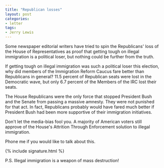```yaml
---
title: "Republican losses"
layout: post
categories:
- letter
tags:
- Jerry Lewis
---
```


Some newspaper editorial writers have tried to spin the Republicans' loss of the House of Representatives as proof that getting tough on illegal immigration is a political loser, but nothing could be further from the truth.

If getting tough on illegal immigration was such a political loser this election, why did members of the Immigration Reform Caucus fare better than Republicans in general? 11.5 percent of Republican seats were lost in the Democratic wave, but only 6.7 percent of the Members of the IRC lost their seats. 

The House Republicans were the only force that stopped President Bush and the Senate from passing a massive amnesty. They were not punished for that act. In fact, Republicans probably would have fared much better if President Bush had been more supportive of their immigration initiatives. 

Don't let the media-bias fool you. A majority of American voters still approve of the House's Attrition Through Enforcement solution to illegal immigration. 

Phone me if you would like to talk about this.

{% include signature.html %}

P.S. Illegal immigration is a weapon of mass destruction!
